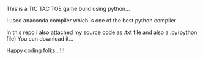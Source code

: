 This is a TIC TAC TOE game build using python...

I used anaconda compiler which is one of the best python compiler

In this repo i also attached my source code as .txt file and also a
.py(python file) You can download it...

Happy coding folks...!!!
